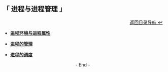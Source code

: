 ## 「 进程与进程管理 」

<div align="right">
    <a href="https://github.com/fmw666/Linux#-目录导航">返回目录导航 ↩</a>
</div>

+ **[进程环境与进程属性](进程环境与进程属性.md)**

+ **[进程的管理](进程的管理.md)**

+ **[进程的调度](进程的调度.md)**

<div align="center">
    - End -
</div>